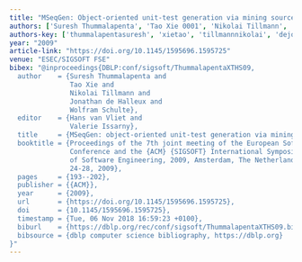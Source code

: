 ```yaml
---
title: "MSeqGen: Object-oriented unit-test generation via mining source code"
authors: ['Suresh Thummalapenta', 'Tao Xie 0001', 'Nikolai Tillmann', 'Jonathan de Halleux', 'Wolfram Schulte']
authors-key: ['thummalapentasuresh', 'xietao', 'tillmannnikolai', 'dejonathan', 'schultewolfram']
year: "2009"
article-link: "https://doi.org/10.1145/1595696.1595725"
venue: "ESEC/SIGSOFT FSE"
bibex: "@inproceedings{DBLP:conf/sigsoft/ThummalapentaXTHS09,
  author    = {Suresh Thummalapenta and
               Tao Xie and
               Nikolai Tillmann and
               Jonathan de Halleux and
               Wolfram Schulte},
  editor    = {Hans van Vliet and
               Valerie Issarny},
  title     = {MSeqGen: object-oriented unit-test generation via mining source code},
  booktitle = {Proceedings of the 7th joint meeting of the European Software Engineering
               Conference and the {ACM} {SIGSOFT} International Symposium on Foundations
               of Software Engineering, 2009, Amsterdam, The Netherlands, August
               24-28, 2009},
  pages     = {193--202},
  publisher = {{ACM}},
  year      = {2009},
  url       = {https://doi.org/10.1145/1595696.1595725},
  doi       = {10.1145/1595696.1595725},
  timestamp = {Tue, 06 Nov 2018 16:59:23 +0100},
  biburl    = {https://dblp.org/rec/conf/sigsoft/ThummalapentaXTHS09.bib},
  bibsource = {dblp computer science bibliography, https://dblp.org}
}"
---
```

